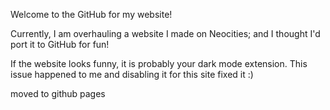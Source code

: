 Welcome to the GitHub for my website!

Currently, I am overhauling a website I made on Neocities; and I thought I'd port it to GitHub for fun!

If the website looks funny, it is probably your dark mode extension. This issue happened to me and disabling it for this site fixed it :)

moved to github pages